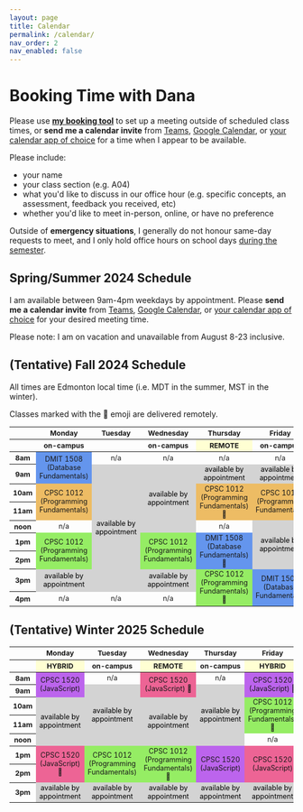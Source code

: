 ```yaml
---
layout: page
title: Calendar
permalink: /calendar/
nav_order: 2
nav_enabled: false
---
```


# Booking Time with Dana

Please use **[my booking tool](https://calendar.google.com/calendar/u/0/appointments/AcZssZ0nR04OIK095mwybdLW7PpjBRrZiELn_yoBZbI=)** to set up a meeting outside of scheduled class times, or **send me a calendar invite** from [Teams](https://support.microsoft.com/en-us/office/schedule-a-meeting-in-microsoft-teams-943507a9-8583-4c58-b5d2-8ec8265e04e5), [Google Calendar](https://support.google.com/calendar/answer/37161), or [your calendar app of choice](https://www.google.com/search?q=how+to+send+a+calendar+invite) for a time when I appear to be available.


Please include:

- your name
- your class section (e.g. A04)
- what you'd like to discuss in our office hour (e.g. specific concepts, an assessment, feedback you received, etc)
- whether you'd like to meet in-person, online, or have no preference

Outside of **emergency situations**, I generally do not honour same-day requests to meet, and I only hold office hours on school days [during the semester](https://www.nait.ca/nait/admissions/academic-schedule).



## Spring/Summer 2024 Schedule

I am available between 9am-4pm weekdays by appointment. Please **send me a calendar invite** from [Teams](https://support.microsoft.com/en-us/office/schedule-a-meeting-in-microsoft-teams-943507a9-8583-4c58-b5d2-8ec8265e04e5), [Google Calendar](https://support.google.com/calendar/answer/37161), or [your calendar app of choice](https://www.google.com/search?q=how+to+send+a+calendar+invite) for your desired meeting time.

Please note: I am on vacation and unavailable from August 8-23 inclusive.



## (Tentative) Fall 2024 Schedule

All times are Edmonton local time (i.e. MDT in the summer, MST in the winter).

Classes marked with the 🛜 emoji are delivered remotely.

<html>
  <style>
    table { font-size: 12.4px; text-align: center; }
    .row-header { width: 80px; width: 10%; text-align: center; }
    .col-header { width: 18%; }
    /* cell-formatting */
    .appointment { color: black; background-color: #d3d3d3; /* grey */  }
    .highlight { background-color: #ffffd3; /* pale yellow */ } 
    .xyz{ background-color: #ed6495; } /* pink */
    .abc { background-color: #bc64ed; } /* purple */
    .cpsc1012-a04 { background-color: #95ed64; } /* green */
    .dmit1508 { background-color: #6495ed; } /* blue */
    .cpsc1012-a05 { background-color: #edbc64; } /* orange */
  </style>
  <table style="width: 100%">
    <thead>
      <tr>
        <th class="row-header"></th>
        <th class="col-header">Monday</th>
        <th class="col-header">Tuesday</th>
        <th class="col-header">Wednesday</th>
        <th class="col-header">Thursday</th>
        <th class="col-header">Friday</th>
      </tr>
      <tr>
        <th class="row-header"></th>
        <th class="col-header">on-campus</th>
        <th class="col-header"></th>
        <th class="col-header">on-campus</th>
        <th class="col-header highlight">REMOTE</th>
        <th class="col-header">on-campus</th>
      </tr>
    </thead>
    <tbody>
      <tr>
        <th style="text-align: center;">8am</th>
        <td class="dmit1508" rowspan=2>DMIT 1508 (Database Fundamentals)</td>
        <td>n/a</td>
        <td>n/a</td>
        <td>n/a</td>
        <td>n/a</td>
      </tr>
      <tr>
        <th style="text-align: center;">9am</th>
        <!-- skip -->
        <td class="appointment" rowspan="7">available by appointment</td>
        <td class="appointment" rowspan="4">available by appointment</td>
        <td class="appointment">available by appointment</td>
        <td class="appointment">available by appointment</td>
      </tr>
      <tr>
        <th style="text-align: center;">10am</th>
        <td class="cpsc1012-a05" rowspan="2">CPSC 1012 (Programming Fundamentals) </td>
        <!-- skip -->
        <!-- skip -->
        <td class="cpsc1012-a05" rowspan="2">CPSC 1012 (Programming Fundamentals) 🛜</td>
        <td class="cpsc1012-a05" rowspan="2">CPSC 1012 (Programming Fundamentals)</td>
      </tr>
      <tr>
        <th style="text-align: center;">11am</th>
        <!-- skip -->
        <!-- skip -->
        <!-- skip -->
        <!-- skip -->
        <!-- skip --> 
      </tr>
      <tr>
        <th style="text-align: center;">noon</th>
        <td>n/a</td>
        <!-- skip -->
        <!-- skip -->
        <td>n/a</td>
        <td class="appointment" rowspan="3">available by appointment</td>
      </tr>
      <tr>
        <th style="text-align: center;">1pm</th>
        <td class="cpsc1012-a04" rowspan="2">CPSC 1012 (Programming Fundamentals)</td>
        <!-- skip -->
        <td class="cpsc1012-a04" rowspan="2">CPSC 1012 (Programming Fundamentals)</td>
        <td class="dmit1508" rowspan=2>DMIT 1508 (Database Fundamentals) 🛜</td>
        <!-- skip -->
      </tr>
      <tr>
        <th style="text-align: center;">2pm</th>
        <!-- skip -->
        <!-- skip -->
        <!-- skip -->
        <!-- skip --> 
        <!-- skip -->
      </tr>
      <tr>
        <th style="text-align: center;">3pm</th>
        <td class="appointment">available by appointment</td>
        <!-- skip -->
        <td class="appointment">available by appointment</td>
        <td class="cpsc1012-a04" rowspan="2">CPSC 1012 (Programming Fundamentals) 🛜</td>
        <td class="dmit1508" rowspan=2>DMIT 1508 (Database Fundamentals)</td>
      </tr>
      <tr>
        <th style="text-align: center;">4pm</th>
        <td>n/a</td>
        <td>n/a</td>
        <td>n/a</td>
        <!-- skip -->
        <!-- skip -->
      </tr>
    </tbody>
  </table>
</html>

## (Tentative) Winter 2025 Schedule

<html>
  <style>
    table { font-size: 12.4px; text-align: center; }
    .row-header { width: 80px; width: 10%; text-align: center; }
    .col-header { width: 18%; }
    /* cell-formatting */
    .appointment { color: black; background-color: #d3d3d3; /* grey */  } 
    .cpsc1520-a03 { background-color: #ed6495; } /* pink */
    .cpsc1520-a04 { background-color: #bc64ed; } /* purple */
    .cpsc1012 { background-color: #95ed64; } /* green */
    .xyz { background-color: #6495ed; } /* blue */
  </style>
  <table style="width: 100%">
    <thead>
      <tr>
        <th class="row-header"></th>
        <th class="col-header">Monday</th>
        <th class="col-header">Tuesday</th>
        <th class="col-header">Wednesday</th>
        <th class="col-header">Thursday</th>
        <th class="col-header">Friday</th>
      </tr>
      <tr>
        <th class="row-header"></th>
        <th class="col-header highlight">HYBRID</th>
        <th class="col-header">on-campus</th>
        <th class="col-header highlight">REMOTE</th>
        <th class="col-header">on-campus</th>
        <th class="col-header highlight">HYBRID</th>
      </tr>
    </thead>
    <tbody>
      <tr>
        <th style="text-align: center;">8am</th>
        <td class="cpsc1520-a04" rowspan="2">CPSC 1520 (JavaScript)</td>
        <td>n/a</td>
        <td class="cpsc1520-a03" rowspan="2">CPSC 1520 (JavaScript) 🛜</td>
        <td>n/a</td>
        <td class="cpsc1520-a04" rowspan="2">CPSC 1520 (JavaScript) 🛜</td>
      </tr>
      <tr>
        <th style="text-align: center;">9am</th>
        <!-- skip -->
        <td class="appointment" rowspan="4">available by appointment</td>
        <!-- skip -->
        <td class="appointment" rowspan="4">available by appointment</td>
        <!-- skip -->
      </tr>
      <tr>
        <th style="text-align: center;">10am</th>
        <td class="appointment" rowspan="3">available by appointment</td>
        <!-- skip -->
        <td class="appointment" rowspan="3">available by appointment</td>
        <!-- skip -->
        <td class="cpsc1012" rowspan="2">CPSC 1012 (Programming Fundamentals) 🛜</td>
      </tr>
      <tr>
        <th style="text-align: center;">11am</th>
        <!-- skip -->
        <!-- skip -->
        <!-- skip -->
        <!-- skip -->
        <!-- skip -->
      </tr>
      <tr>
        <th style="text-align: center;">noon</th>
        <!-- skip -->
        <!-- skip -->
        <!-- skip -->
        <!-- skip -->
        <td>n/a</td>
      </tr>
      <tr>
        <th style="text-align: center;">1pm</th>
        <td class="cpsc1520-a03" rowspan="2">CPSC 1520 (JavaScript) 🛜</td>
        <td class="cpsc1012" rowspan="2">CPSC 1012 (Programming Fundamentals)</td>
        <td class="cpsc1012" rowspan="2">CPSC 1012 (Programming Fundamentals) 🛜</td>
        <td class="cpsc1520-a04" rowspan="2">CPSC 1520 (JavaScript)</td>
        <td class="cpsc1520-a03" rowspan="2">CPSC 1520 (JavaScript)</td>
      </tr>
      <tr>
        <th style="text-align: center;">2pm</th>
        <!-- skip -->
        <!-- skip -->
        <!-- skip -->
        <!-- skip -->
        <!-- skip -->
      </tr>
      <tr>
        <th style="text-align: center;">3pm</th>
        <td class="appointment">available by appointment</td>
        <td class="appointment">available by appointment</td>
        <td class="appointment">available by appointment</td>
        <td class="appointment">available by appointment</td>
        <td class="appointment">available by appointment</td>
      </tr>
    </tbody>
  </table>
</html>

